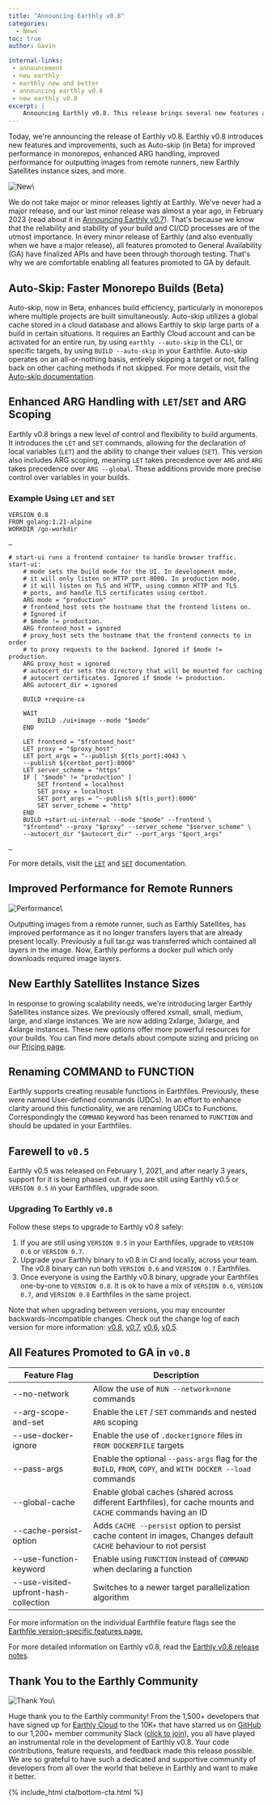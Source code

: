 ```yaml
---
title: "Announcing Earthly v0.8"
categories:
  - News
toc: true
author: Gavin

internal-links:
 - announcement 
 - new earthly
 - earthly new and better
 - announcing earthly v0.8
 - new earthly v0.8
excerpt: |
    Announcing Earthly v0.8. This release brings several new features and improvements, such as Auto-skip (in Beta) for improved performance in monorepos, enhanced ARG handling, improved performance for outputting images from remote runners, new Earthly Satellites instance sizes, and more.
---
```


Today, we're announcing the release of Earthly v0.8. Earthly v0.8 introduces new features and improvements, such as Auto-skip (in Beta) for improved performance in monorepos, enhanced ARG handling, improved performance for outputting images from remote runners, new Earthly Satellites instance sizes, and more.

![New]({{site.images}}{{page.slug}}/new.png)\

We do not take major or minor releases lightly at Earthly. We've never had a major release, and our last minor release was almost a year ago, in February 2023 (read about it in [Announcing Earthly v0.7](https://earthly.dev/blog/earthly-v0-7/)). That's because we know that the reliability and stability of your build and CI/CD processes are of the utmost importance. In every minor release of Earthly (and also eventually when we have a major release), all features promoted to General Availability (GA) have finalized APIs and have been through thorough testing. That's why we are comfortable enabling all features promoted to GA by default.

## Auto-Skip: Faster Monorepo Builds (Beta)

Auto-skip, now in Beta, enhances build efficiency, particularly in monorepos where multiple projects are built simultaneously. Auto-skip utilizes a global cache stored in a cloud database and allows Earthly to skip large parts of a build in certain situations. It requires an Earthly Cloud account and can be activated for an entire run, by using `earthly --auto-skip` in the CLI, or specific targets, by using `BUILD --auto-skip` in your Earthfile. Auto-skip operates on an all-or-nothing basis, entirely skipping a target or not, falling back on other caching methods if not skipped. For more details, visit the [Auto-skip documentation](https://docs.earthly.dev/docs/caching/caching-in-earthfiles#id-3.-auto-skip).

## Enhanced ARG Handling with `LET`/`SET` and ARG Scoping

Earthly v0.8 brings a new level of control and flexibility to build arguments. It introduces the `LET` and `SET` commands, allowing for the declaration of local variables (`LET`) and the ability to change their values (`SET`). This version also includes ARG scoping, meaning `LET` takes precedence over `ARG` and `ARG` takes precedence over `ARG --global`. These additions provide more precise control over variables in your builds.

### Example Using `LET` and `SET`

~~~{.dockerfile caption="Earthfile"}
VERSION 0.8
FROM golang:1.21-alpine
WORKDIR /go-workdir

…

# start-ui runs a frontend container to handle browser traffic.
start-ui:
    # mode sets the build mode for the UI. In development mode, 
    # it will only listen on HTTP port 8000. In production mode, 
    # it will listen on TLS and HTTP, using common HTTP and TLS 
    # ports, and handle TLS certificates using certbot.
    ARG mode = "production"
    # frontend_host sets the hostname that the frontend listens on. 
    # Ignored if
    # $mode != production.
    ARG frontend_host = ignored
    # proxy_host sets the hostname that the frontend connects to in order 
    # to proxy requests to the backend. Ignored if $mode != production.
    ARG proxy_host = ignored
    # autocert_dir sets the directory that will be mounted for caching 
    # autocert certificates. Ignored if $mode != production.
    ARG autocert_dir = ignored

    BUILD +require-ca

    WAIT
        BUILD ./ui+image --mode "$mode"
    END

    LET frontend = "$frontend_host"
    LET proxy = "$proxy_host"
    LET port_args = "--publish ${tls_port}:4043 \
    --publish ${certbot_port}:8000"
    LET server_scheme = "https"
    IF [ "$mode" != "production" ]
        SET frontend = localhost
        SET proxy = localhost
        SET port_args = "--publish ${tls_port}:8000"
        SET server_scheme = "http"
    END
    BUILD +start-ui-internal --mode "$mode" --frontend \
    "$frontend" --proxy "$proxy" --server_scheme "$server_scheme" \
    --autocert_dir "$autocert_dir" --port_args "$port_args"

…
~~~

For more details, visit the [`LET`](https://docs.earthly.dev/docs/earthfile#let) and [`SET`](https://docs.earthly.dev/docs/earthfile#set) documentation.

## Improved Performance for Remote Runners

![Performance]({{site.images}}{{page.slug}}/performance.png)\

Outputting images from a remote runner, such as Earthly Satellites, has improved performance as it no longer transfers layers that are already present locally. Previously a full tar.gz was transferred which contained all layers in the image. Now, Earthly performs a docker pull which only downloads required image layers.

## New Earthly Satellites Instance Sizes

In response to growing scalability needs, we're introducing larger Earthly Satellites instance sizes. We previously offered xsmall, small, medium, large, and xlarge instances. We are now adding 2xlarge, 3xlarge, and 4xlarge instances. These new options offer more powerful resources for your builds. You can find more details about compute sizing and pricing on our [Pricing page](https://earthly.dev/pricing).

## Renaming COMMAND to FUNCTION

Earthly supports creating reusable functions in Earthfiles. Previously, these were named User-defined commands (UDCs). In an effort to enhance clarity around this functionality, we are renaming UDCs to Functions. Correspondingly the `COMMAND` keyword has been renamed to `FUNCTION` and should be updated in your Earthfiles.

## Farewell to `v0.5`

Earthly v0.5 was released on February 1, 2021, and after nearly 3 years, support for it is being phased out. If you are still using Earthly v0.5 or `VERSION 0.5` in your Earthfiles, upgrade soon.

### Upgrading To Earthly `v0.8`

Follow these steps to upgrade to Earthly v0.8 safely:

1. If you are still using `VERSION 0.5` in your Earthfiles, upgrade to `VERSION 0.6` or `VERSION 0.7`.
2. Upgrade your Earthly binary to v0.8 in CI and locally, across your team. The v0.8 binary can run both `VERSION 0.6` and `VERSION 0.7` Earthfiles.
3. Once everyone is using the Earthly v0.8 binary, upgrade your Earthfiles one-by-one to `VERSION 0.8`. It is ok to have a mix of `VERSION 0.6`, `VERSION 0.7`, and `VERSION 0.8` Earthfiles in the same project.

Note that when upgrading between versions, you may encounter backwards-incompatible changes. Check out the change log of each version for more information: [v0.8](https://github.com/earthly/earthly/releases/tag/v0.8.0), [v0.7](https://github.com/earthly/earthly/releases/tag/v0.7.0), [v0.6](https://github.com/earthly/earthly/releases/tag/v0.6.0), [v0.5](https://github.com/earthly/earthly/releases/tag/v0.5.0).

## All Features Promoted to GA in `v0.8`

|Feature Flag    |Description|
|-|-|
|--no-network    | Allow the use of `RUN --network=none` commands|
|--arg-scope-and-set    | Enable the `LET` / `SET` commands and nested `ARG` scoping|
|--use-docker-ignore    | Enable the use of `.dockerignore` files in `FROM DOCKERFILE` targets|
|--pass-args    | Enable the optional `--pass-args` flag for the `BUILD`, `FROM`, `COPY`, and `WITH DOCKER --load` commands|
|--global-cache    | Enable global caches (shared across different Earthfiles), for cache mounts and `CACHE` commands having an ID|
|--cache-persist-option    | Adds `CACHE --persist` option to persist cache content in images, Changes default `CACHE` behaviour to not persist|
|--use-function-keyword    | Enable using `FUNCTION` instead of `COMMAND` when declaring a function|
|--use-visited-upfront-hash-collection    | Switches to a newer target parallelization algorithm|

For more information on the individual Earthfile feature flags see the [Earthfile version-specific features page.](https://docs.earthly.dev/docs/earthfile/features)

For more detailed information on Earthly v0.8, read the [Earthly v0.8 release notes](https://github.com/earthly/earthly/releases/tag/v0.8.0).

## Thank You to the Earthly Community

![Thank You]({{site.images}}{{page.slug}}/thank.png)\

Huge thank you to the Earthly community! From the 1,500+ developers that have signed up for [Earthly Cloud](https://cloud.earthly.dev/login) to the 10K+ that have starred us on [GitHub](https://github.com/earthly/earthly) to our 1,200+ member community Slack ([click to join](https://earthly.dev/slack)), you all have played an instrumental role in the development of Earthly v0.8. Your code contributions, feature requests, and feedback made this release possible. We are so grateful to have such a dedicated and supportive community of developers from all over the world that believe in Earthly and want to make it better.

{% include_html cta/bottom-cta.html %}
